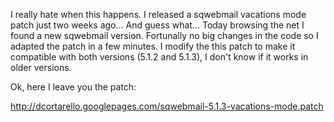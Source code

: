 I really hate when this happens. I released a sqwebmail vacations mode patch just two weeks ago... And guess what... Today browsing the net I found a new sqwebmail version.
Fortunally no big changes in the code so I adapted the patch in a few minutes.
I modify the this patch to make it compatible with both versions (5.1.2 and 5.1.3), I don't know if it works in older versions.

Ok, here I leave you the patch:

http://dcortarello.googlepages.com/sqwebmail-5.1.3-vacations-mode.patch
